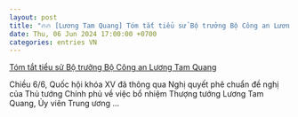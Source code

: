 ```yaml
---
layout: post
title: "🔥🔥 [Lương Tam Quang] Tóm tắt tiểu sử Bộ trưởng Bộ Công an Lương Tam Quang"
date: Thu, 06 Jun 2024 17:00:00 +0700
categories: entries VN
---
```

[Tóm tắt tiểu sử Bộ trưởng Bộ Công an Lương Tam Quang](https://baotintuc.vn/chinh-tri/tom-tat-tieu-su-bo-truong-bo-cong-an-luong-tam-quang-20240606171944724.htm)

Chiều 6/6, Quốc hội khóa XV đã thông qua Nghị quyết phê chuẩn đề nghị của Thủ tướng Chính phủ về việc bổ nhiệm Thượng tướng Lương Tam Quang, Ủy viên Trung ương ...

